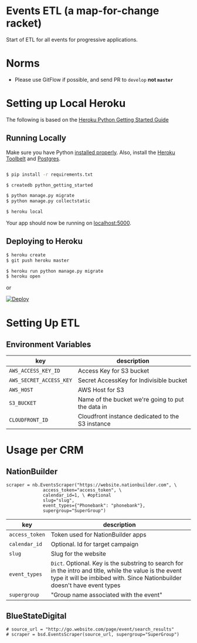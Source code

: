# Events ETL (a map-for-change racket)

Start of ETL for all events for progressive applications.

# Norms

* Please use GitFlow if possible, and send PR to `develop` **not `master`**

# Setting up Local Heroku
The following is based on the [Heroku Python Getting Started Guide](https://devcenter.heroku.com/articles/getting-started-with-python#run-the-app-locally)

## Running Locally

Make sure you have Python [installed properly](http://install.python-guide.org).  Also, install the [Heroku Toolbelt](https://toolbelt.heroku.com/) and [Postgres](https://devcenter.heroku.com/articles/heroku-postgresql#local-setup).

```sh

$ pip install -r requirements.txt

$ createdb python_getting_started

$ python manage.py migrate
$ python manage.py collectstatic

$ heroku local
```

Your app should now be running on [localhost:5000](http://localhost:5000/).

## Deploying to Heroku

```sh
$ heroku create
$ git push heroku master

$ heroku run python manage.py migrate
$ heroku open
```
or

[![Deploy](https://www.herokucdn.com/deploy/button.png)](https://heroku.com/deploy)

# Setting Up ETL

## Environment Variables

| key | description |
|--- |--- |
| `AWS_ACCESS_KEY_ID` | Access Key for S3 bucket |
| `AWS_SECRET_ACCESS_KEY` | Secret AccessKey for Indivisible bucket |
| `AWS_HOST` | AWS Host for S3 |
| `S3_BUCKET` | Name of the bucket we're going to put the data in |
| `CLOUDFRONT_ID` | Cloudfront instance dedicated to the S3 instance |


# Usage per CRM

## NationBuilder

```
scraper = nb.EventsScraper("https://website.nationbuilder.com", \
              access_token="access_token", \
              calendar_id=1, \ #optional
              slug="slug",
              event_types={"Phonebank": "phonebank"},
              supergroup="SuperGroup") 

```

| key | description |
|--- |--- |
| `access_token` | Token used for NationBuilder apps |
| `calendar_id` | Optional. Id for target campaign |
| `slug` | Slug for the website |
| `event_types` | `Dict`. Optional. Key is the substring to search for in the intro and title, while the value is the event type it will be imbibed with. Since Nationbuilder doesn't have event types|
| `supergroup` | "Group name associated with the event" |


## BlueStateDigital

```
# source_url = "http://go.website.com/page/event/search_results"
# scraper = bsd.EventsScraper(source_url, supergroup="SuperGroup")
```
